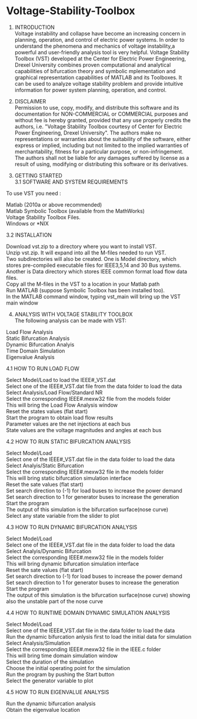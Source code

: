 # Voltage-Stability-Toolbox

1. INTRODUCTION  
Voltage instability and collapse have become an increasing concern in planning, operation, and control of electric power systems. In order to understand the phenomena and mechanics of voltage instability,a powerful and user-friendly analysis tool is very helpful. Voltage Stability Toolbox (VST) developed at the Center for Electric Power Engineering, Drexel University combines proven computational and analytical capabilities of bifurcation theory and symbolic mplementation and graphical representation capabilities of MATLAB and its Toolboxes. It can be used to analyze voltage stability problem and provide intuitive information for power system planning, operation, and control. 

2. DISCLAIMER  
Permission to use, copy, modify, and distribute this software and its documentation for NON-COMMERCIAL or COMMERCIAL purposes and without fee is hereby granted, provided that any use properly credits the authors, i.e. "Voltage Stability Toolbox courtesy of Center for Electric Power Engineering, Drexel University". The authors make no representations or warranties about the suitability of the software, either express or implied, including but not limited  to the implied warranties of merchantability, fitness for a particular purpose, or non-infringement. The authors shall not be liable for any damages suffered by license as a result of using, modifying or distributing this software or its derivatives. 


3. GETTING STARTED  
3.1 SOFTWARE AND SYSTEM REQUIREMENTS

To use VST you need :

Matlab (2010a or above recommended)  
Matlab Symbolic Toolbox (available from the MathWorks)  
Voltage Stability Toolbox Files.  
Windows or *NIX  

3.2 INSTALLATION

Download vst.zip to a directory where you want to install VST.   
Unzip vst.zip. It will expand into all the M-files needed to run VST.  
Two subdirectories will also be created. One is Model directory, which stores pre-compiled executable files for IEEE3,5,14 and 30 Bus systems.  
Another is Data directory which stores IEEE common format load flow data files.  
Copy all the M-files in the VST to a location in your Matlab path  
Run MATLAB (suppose Symbolic Toolbox has been installed too).  
In the MATLAB command window, typing vst_main will bring up the VST main window 

4. ANALYSIS WITH VOLTAGE STABILITY TOOLBOX  
The following analysis can be made with VST:

Load Flow Analysis  
Static Bifurcation Analysis  
Dynamic Bifurcation Analyis  
Time Domain Simulation  
Eigenvalue Analysis  

4.1 HOW TO RUN LOAD FLOW

Select Model/Load to load the IEEE#_VST.dat  
Select one of the IEEE#_VST.dat file from the data folder to load the data  
Select Analysis/Load Flow/Standard NR  
Select the corresponding IEEE#.mexw32 file from the models folder  
This will bring the Load Flow Analysis window  
Reset the states values (flat start)  
Start the program to obtain load flow results   
Parameter values are the net injections at each bus  
State values are the voltage magnitudes and angles at each bus  

4.2 HOW TO RUN STATIC BIFURCATION ANALYSIS

Select Model/Load  
Select one of the IEEE#_VST.dat file in the data folder to load the data  
Select Analyis/Static Bifurcation  
Select the corresponding IEEE#.mexw32 file in the models folder  
This will bring static bifurcation  simulation interface  
Reset the sate values (flat start)  
Set search direction to (-1) for load buses to increase the power demand  
Set search direction to 1 for generator buses to increase the generation  
Start the program  
The output of this simulation is the bifurcation surface(nose curve)   
Select any state variable from the slider to plot  

4.3 HOW TO RUN DYNAMIC BIFURCATION ANALYSIS

Select Model/Load  
Select one of the IEEE#_VST.dat file in the data folder to load the data   
Select Analyis/Dynamic Bifurcation  
Select the corresponding IEEE#.mexw32 file in the models folder  
This will bring dynamic bifurcation simulation interface  
Reset the sate values (flat start)  
Set search direction to (-1) for load buses to increase the power demand  
Set search direction to 1 for generator buses to increase the generation  
Start the program  
The output of this simulation is the bifurcation surface(nose curve) showing  also the 
unstable part of the nose curve  

4.4 HOW TO RUNTIME DOMAIN DYNAMIC SIMULATION ANALYSIS

Select Model/Load  
Select one of the IEEE#_VST.dat file in the data folder to load the data  
Run the dynamic bifurcation anlysis first to load the initial data for simulation  
Select Analysis/Simulation  
Select the corresponding IEEE#.mexw32 file in the IEEE.c folder  
This will bring time domain simulation window  
Select the duration of the simulation  
Choose the initial operating point for the simulation  
Run the program by pushing the Start button  
Select the generator variable to plot  

4.5 HOW TO RUN EIGENVALUE ANALYSIS

Run the dynamic bifurcation analysis  
Obtain the eigenvalue location  
